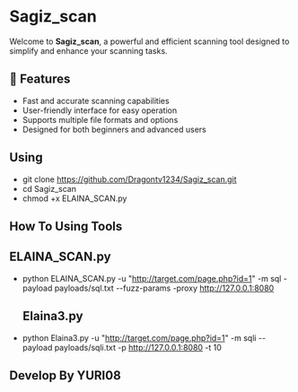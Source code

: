 # Sagiz_scan

Welcome to **Sagiz_scan**, a powerful and efficient scanning tool designed to simplify and enhance your scanning tasks.

## 🚀 Features

- Fast and accurate scanning capabilities
- User-friendly interface for easy operation
- Supports multiple file formats and options
- Designed for both beginners and advanced users

## Using ## 
- git clone https://github.com/Dragontv1234/Sagiz_scan.git
- cd Sagiz_scan
- chmod +x ELAINA_SCAN.py

## How To Using Tools ## 
## ELAINA_SCAN.py ##
- python ELAINA_SCAN.py -u "http://target.com/page.php?id=1" -m sql -payload payloads/sql.txt --fuzz-params -proxy http://127.0.0.1:8080
   ## Elaina3.py ##
- python Elaina3.py -u "http://target.com/page.php?id=1" -m sqli --payload payloads/sqli.txt -p http://127.0.0.1:8080 -t 10


## Develop By YURI08 ##
